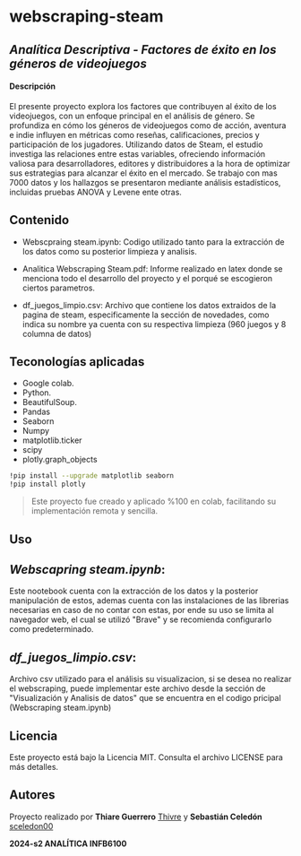 # webscraping-steam
## _Analítica Descriptiva - Factores de éxito en los géneros de videojuegos_

#### Descripción
El presente proyecto explora los factores que contribuyen al éxito de los videojuegos, con un enfoque principal en el análisis de género. Se profundiza en cómo los géneros de videojuegos como de acción, aventura e indie influyen en métricas como reseñas, calificaciones, precios y participación de los jugadores. 
Utilizando datos de Steam, el estudio investiga las relaciones entre estas variables, ofreciendo información valiosa para desarrolladores, editores y distribuidores a la hora de optimizar sus estrategias para alcanzar el éxito en el mercado. 
Se trabajo con mas 7000 datos y los hallazgos se presentaron mediante análisis estadísticos, incluidas pruebas ANOVA y Levene ente otras.

## Contenido
- Webscpraing steam.ipynb: Codigo utilizado tanto para la extracción de los datos como su posterior limpieza y analisis.
  
- Analitica Webscraping Steam.pdf: Informe realizado en latex donde se menciona todo el desarrollo del proyecto y el porqué se escogieron ciertos parametros.
  
- df_juegos_limpio.csv: Archivo que contiene los datos extraidos de la pagina de steam, especificamente la sección de novedades, como indica su nombre ya cuenta con su respectiva limpieza (960 juegos y 8 columna de datos)


## Teconologías aplicadas 
- Google colab.
- Python.
- BeautifulSoup.
- Pandas
- Seaborn
- Numpy
- matplotlib.ticker
- scipy
- plotly.graph_objects

```sh
!pip install --upgrade matplotlib seaborn
!pip install plotly
```
>Este proyecto fue creado y aplicado %100 en colab, facilitando su implementación remota y sencilla.

## Uso

## _Webscapring steam.ipynb_:  
Este nootebook cuenta con la extracción de los datos y la posterior manipulación de estos, ademas cuenta con las instalaciones de las librerias necesarias en caso de no contar con estas, por ende su uso se limita al navegador web, el cual se utilizó "Brave" y se recomienda configurarlo como predeterminado.

## _df_juegos_limpio.csv_:
Archivo csv utilizado para el análisis su visualizacion, si se desea no realizar el webscraping, puede implementar este archivo desde la sección de "Visualización y Analisis de datos" que se encuentra en el codigo pricipal (Webscraping steam.ipynb)

## Licencia

Este proyecto está bajo la Licencia MIT. Consulta el archivo LICENSE para más detalles.

## Autores

Proyecto realizado por **Thiare Guerrero** [Thivre](https://github.com/thivre) y **Sebastián Celedón** [sceledon00](https://github.com/sceledon00)

**2024-s2 ANALÍTICA INFB6100**
